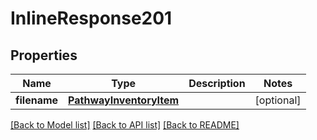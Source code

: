 # InlineResponse201

## Properties
Name | Type | Description | Notes
------------ | ------------- | ------------- | -------------
**filename** | [**PathwayInventoryItem**](PathwayInventoryItem.md) |  | [optional] 

[[Back to Model list]](../README.md#documentation-for-models) [[Back to API list]](../README.md#documentation-for-api-endpoints) [[Back to README]](../README.md)

